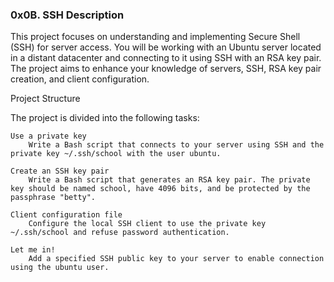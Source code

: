### 0x0B. SSH Description

This project focuses on understanding and implementing Secure Shell (SSH) for server access. You will be working with an Ubuntu server located in a distant datacenter and connecting to it using SSH with an RSA key pair. The project aims to enhance your knowledge of servers, SSH, RSA key pair creation, and client configuration.

Project Structure

The project is divided into the following tasks:

    Use a private key
        Write a Bash script that connects to your server using SSH and the private key ~/.ssh/school with the user ubuntu.

    Create an SSH key pair
        Write a Bash script that generates an RSA key pair. The private key should be named school, have 4096 bits, and be protected by the passphrase "betty".

    Client configuration file
        Configure the local SSH client to use the private key ~/.ssh/school and refuse password authentication.

    Let me in!
        Add a specified SSH public key to your server to enable connection using the ubuntu user.
